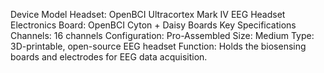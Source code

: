 Device Model Headset: OpenBCI Ultracortex Mark IV EEG Headset Electronics Board: OpenBCI Cyton + Daisy Boards Key Specifications Channels: 16 channels Configuration: Pro-Assembled Size: Medium Type: 3D-printable, open-source EEG headset Function: Holds the biosensing boards and electrodes for EEG data acquisition.